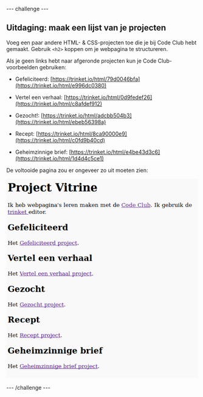 \--- challenge \---

## Uitdaging: maak een lijst van je projecten

Voeg een paar andere HTML- & CSS-projecten toe die je bij Code Club hebt gemaakt. Gebruik `<h2>` koppen om je webpagina te structureren.

Als je geen links hebt naar afgeronde projecten kun je Code Club-voorbeelden gebruiken:

+ Gefeliciteerd: [https://trinket.io/html/79d0046bfa](https://trinket.io/html/e996dc0380)

+ Vertel een verhaal: [https://trinket.io/html/0d9fedef26](https://trinket.io/html/c8afdef912)

+ Gezocht!: [https://trinket.io/html/adcbb504b3](https://trinket.io/html/ebeb56398a)

+ Recept: [https://trinket.io/html/8ca90000e9](https://trinket.io/html/c0fd9b40cd)

+ Geheimzinnige brief: [https://trinket.io/html/e4be43d3c6](https://trinket.io/html/1d4d4c5ce1)

De voltooide pagina zou er ongeveer zo uit moeten zien:

![screenshot](images/showcase-h2-projects.png)

\--- /challenge \---